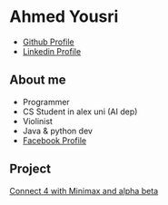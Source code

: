 # Ahmed Yousri
- [Github Profile](https://github.com/ayousry42)
- [Linkedin Profile](https://www.linkedin.com/in/ahmed-yousry-807582196/)
## **About me**
- Programmer
- CS Student in alex uni (AI dep)
- Violinist
- Java & python dev
- [Facebook Profile](https://www.facebook.com/ahmed.yousry.aly15/)
## Project 
[Connect 4 with Minimax and alpha beta](https://github.com/ayousry42/AIConnect4)